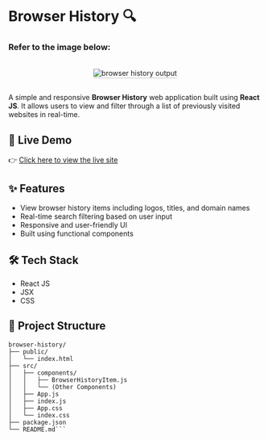 # Browser History 🔍

### Refer to the image below:

<br/>
<div style="text-align: center;">
    <img src="https://assets.ccbp.in/frontend/content/react-js/browser-history-output.gif" alt="browser history output" style="max-width:70%;box-shadow:0 2.8px 2.2px rgba(0, 0, 0, 0.12)">
</div>
<br/>


A simple and responsive **Browser History** web application built using **React JS**. It allows users to view and filter through a list of previously visited websites in real-time.

## 🚀 Live Demo

👉 [Click here to view the live site](https://bhumibrowhist.ccbp.tech/)

## ✨ Features

- View browser history items including logos, titles, and domain names  
- Real-time search filtering based on user input  
- Responsive and user-friendly UI  
- Built using functional components  

## 🛠️ Tech Stack

- React JS  
- JSX  
- CSS  

## 📁 Project Structure

```
browser-history/
├── public/
│   └── index.html
├── src/
│   ├── components/
│   │   ├── BrowserHistoryItem.js
│   │   └── (Other Components)
│   ├── App.js
│   ├── index.js
│   ├── App.css
│   └── index.css
├── package.json
└── README.md```
